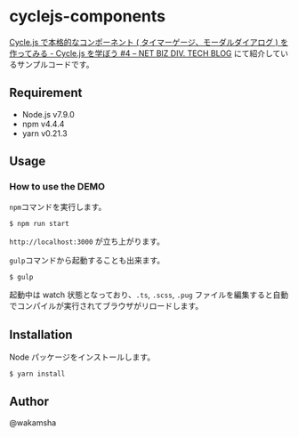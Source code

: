 # cyclejs-components

[Cycle.js で本格的なコンポーネント ( タイマーゲージ、モーダルダイアログ ) を作ってみる - Cycle.js を学ぼう #4 – NET BIZ DIV. TECH BLOG](https://tech.recruit-mp.co.jp/front-end/post-11898/) にて紹介しているサンプルコードです。


## Requirement
- Node.js v7.9.0
- npm v4.4.4
- yarn v0.21.3

## Usage

### How to use the DEMO

`npm`コマンドを実行します。
```console
$ npm run start
```
`http://localhost:3000` が立ち上がります。

`gulp`コマンドから起動することも出来ます。
```console
$ gulp
```

起動中は watch 状態となっており、`.ts`, `.scss`, `.pug` ファイルを編集すると自動でコンパイルが実行されてブラウザがリロードします。

## Installation

Node パッケージをインストールします。

```console
$ yarn install
```


## Author

@wakamsha
